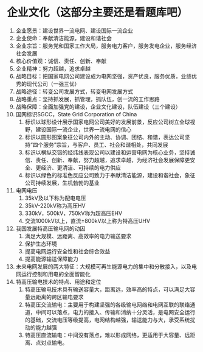 # 企业文化（这部分主要还是看题库吧）

1. 企业愿景：建设世界一流电网、建设国际一流企业
2. 企业使命：奉献清洁能源，建设和谐社会
3. 企业宗旨：服务党和国家工作大局，服务电力客户，服务发电企业，服务经济社会发展
4. 核心价值观：诚信、责任、创新、奉献
5. 企业精神：努力超越，追求卓越
6. 战略目标：把国家电网公司建设成为电网坚强，资产优良，服务优质，业绩优秀的现代公司（一强三优）
7. 战略途径：转变公司发展方式，转变电网发展方式
8. 战略重点：坚持抓发展，抓管理，抓队伍，创一流的工作思路
9. 战略保障：全面加强党的建设，企业文化建设，队伍建设（三个建设）
10. 国网标识SGCC，State Grid Corporation of China
    1. 标识以球形设计展示国家电网公司美好的发展前景，反应公司树立全球视野，建设国际一流企业，世界一流电网的信心
    2. 标识以圆形图案象征公司内外的主动、协调、团结、和谐，表达公司坚持“四个服务”宗旨，与客户、员工、社会和谐相处，共同发展
    3. 标识以横纵交错的经纬线表现公司以建设和运营电网为核心业务，坚持诚信、责任、创新、奉献，努力超越，追求卓越，为经济社会发展保障更安全、更经济、更清洁、可持续的电力供应
    4. 标识以绿色的标准色反应公司致力于奉献清洁能源，建设和谐社会，象征公司持续发展，生机勃勃的基业
11. 电网电压
    1. 35kV及以下称为配电电压
    2. 35kV-220kV称为高压HV
    3. 330kV，500kV，750kV称为超高压EHV
    4. 交流1000kV以上，直流±800kV以上称为特高压UHV
12. 我国发展特高压输电网的动因
    1. 满足大规模、远距离、高效率的电力输送要求
    2. 保护生态环境
    3. 提高电网运行安全性和社会综合效益
    4. 提高能源输送保障能力
13. 未来电网发展的两大特征：大规模可再生能源电力的集中和分散接入，以及电网运行控制和用电的全面智能化
14. 特高压输电技术的特点、用途和定位
    1. 特高压输电技术具有输送容量大，距离远，效率高的特点，可以满足大容量远距离的跨区输电要求
    2. 特高压交流输电：主要用于构建坚强的各级输电网络和电网互联的联络通道，中间可以落点，电力的接入、传输和消纳十分灵活，是电网安全运行的基础，交流电压等级提高，电网结构越强，输送能力与大，承受系统扰动的能力越强
    3. 特高压直流输电：中间没有落点，难以形成网络，更适用于大容量、远距离、点对点输电。